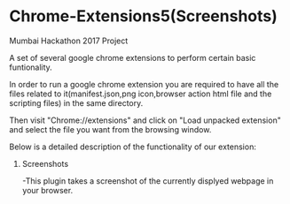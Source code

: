 # Chrome-Extensions5(Screenshots)

Mumbai Hackathon 2017 Project


A set of several google chrome extensions to perform certain basic funtionality.


In order to run a google chrome extension you are required to have all the files related to it(manifest.json,png icon,browser action html file and the scripting files) in the same directory.

Then visit "Chrome://extensions" and click on "Load unpacked extension" and select the file you want from the browsing window. 

Below is a detailed description of the functionality of our extension:

1) Screenshots

      -This plugin takes a screenshot of the currently displyed webpage in your browser. 
